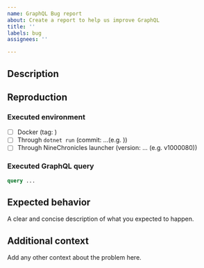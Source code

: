 ```yaml
---
name: GraphQL Bug report
about: Create a report to help us improve GraphQL
title: ''
labels: bug
assignees: ''

---
```


## Description

<!-- A clear and concise description of what the bug is. -->

## Reproduction

### Executed environment

- [ ] Docker (tag: )
- [ ] Through `dotnet run` (commit: ...(e.g. ))
- [ ] Through NineChronicles launcher (version: ... (e.g. v1000080))

### Executed GraphQL query

```graphql
query ...
```

## Expected behavior
A clear and concise description of what you expected to happen.

## **Additional context**
Add any other context about the problem here.

